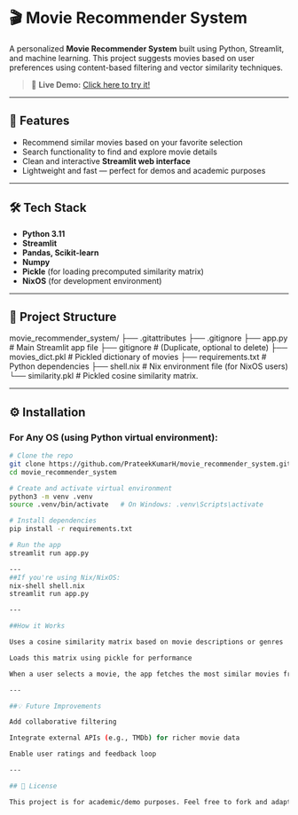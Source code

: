 # 🎬 Movie Recommender System

A personalized **Movie Recommender System** built using Python, Streamlit, and machine learning. This project suggests movies based on user preferences using content-based filtering and vector similarity techniques.

> 🚀 **Live Demo:** [Click here to try it!](https://movierecommendersystem-mszxnh7pxaovfae8azxrmd.streamlit.app/)

---

## 📌 Features

- Recommend similar movies based on your favorite selection
- Search functionality to find and explore movie details
- Clean and interactive **Streamlit web interface**
- Lightweight and fast — perfect for demos and academic purposes

---

## 🛠️ Tech Stack

- **Python 3.11**
- **Streamlit**
- **Pandas, Scikit-learn**
- **Numpy**
- **Pickle** (for loading precomputed similarity matrix)
- **NixOS** (for development environment)

---

## 📁 Project Structure

movie_recommender_system/
├── .gitattributes
├── .gitignore
├── app.py # Main Streamlit app file
├── gitignore # (Duplicate, optional to delete)
├── movies_dict.pkl # Pickled dictionary of movies
├── requirements.txt # Python dependencies
├── shell.nix # Nix environment file (for NixOS users)
└── similarity.pkl # Pickled cosine similarity matrix.

---

## ⚙️ Installation

### For Any OS (using Python virtual environment):

```bash
# Clone the repo
git clone https://github.com/PrateekKumarH/movie_recommender_system.git
cd movie_recommender_system

# Create and activate virtual environment
python3 -m venv .venv
source .venv/bin/activate   # On Windows: .venv\Scripts\activate

# Install dependencies
pip install -r requirements.txt

# Run the app
streamlit run app.py

---
##If you're using Nix/NixOS:
nix-shell shell.nix
streamlit run app.py

---

##How it Works

Uses a cosine similarity matrix based on movie descriptions or genres

Loads this matrix using pickle for performance

When a user selects a movie, the app fetches the most similar movies from the matrix

---

##💡 Future Improvements

Add collaborative filtering

Integrate external APIs (e.g., TMDb) for richer movie data

Enable user ratings and feedback loop

---

## 📄 License

This project is for academic/demo purposes. Feel free to fork and adapt!
